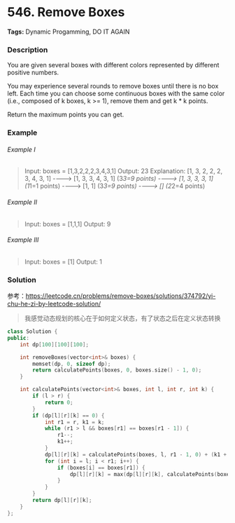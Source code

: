 # 546. Remove Boxes

**Tags:** Dynamic Progamming, DO IT AGAIN

### Description

You are given several boxes with different colors represented by different positive numbers.

You may experience several rounds to remove boxes until there is no box left. Each time you can choose some continuous boxes with the same color (i.e., composed of k boxes, k >= 1), remove them and get k * k points.

Return the maximum points you can get.

### Example 

###### Example I

> Input: boxes = [1,3,2,2,2,3,4,3,1]
> Output: 23
> Explanation:
> [1, 3, 2, 2, 2, 3, 4, 3, 1] 
> ----> [1, 3, 3, 4, 3, 1] (3*3=9 points) 
> ----> [1, 3, 3, 3, 1] (1*1=1 points) 
> ----> [1, 1] (3*3=9 points) 
> ----> [] (2*2=4 points)

###### Example II

> Input: boxes = [1,1,1]
> Output: 9

###### Example III

> Input: boxes = [1]
> Output: 1

### Solution

参考：https://leetcode.cn/problems/remove-boxes/solutions/374792/yi-chu-he-zi-by-leetcode-solution/

> 我感觉动态规划的核心在于如何定义状态，有了状态之后在定义状态转换

```c++
class Solution {
public:
    int dp[100][100][100];

    int removeBoxes(vector<int>& boxes) {
        memset(dp, 0, sizeof dp);
        return calculatePoints(boxes, 0, boxes.size() - 1, 0);
    }

    int calculatePoints(vector<int>& boxes, int l, int r, int k) {
        if (l > r) {
            return 0;
        }
        if (dp[l][r][k] == 0) {
            int r1 = r, k1 = k;
            while (r1 > l && boxes[r1] == boxes[r1 - 1]) {
                r1--;
                k1++;
            }
            dp[l][r][k] = calculatePoints(boxes, l, r1 - 1, 0) + (k1 + 1) * (k1 + 1);
            for (int i = l; i < r1; i++) {
                if (boxes[i] == boxes[r1]) {
                    dp[l][r][k] = max(dp[l][r][k], calculatePoints(boxes, l, i, k1 + 1) + calculatePoints(boxes, i + 1, r1 - 1, 0));
                }
            }
        }
        return dp[l][r][k];
    }
};
```
